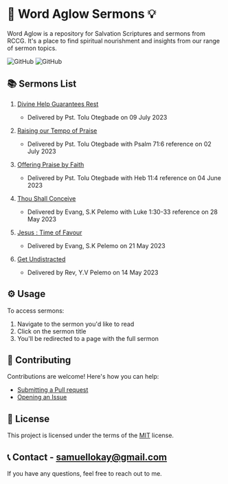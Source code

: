 # 📖 Word Aglow Sermons 💡

Word Aglow is a repository for Salvation Scriptures and sermons from RCCG. It's a place to find spiritual nourishment and insights from our range of sermon topics. 

![GitHub](https://img.shields.io/badge/version-1.0.0-green)
![GitHub](https://img.shields.io/badge/license-MIT-blue)

## 📚 Sermons List 

1. [Divine Help Guarantees Rest](sermons/sermonB.html)
    - Delivered by Pst. Tolu Otegbade on 09 July 2023

2. [Raising our Tempo of Praise](sermons/sermonA.html)
    - Delivered by Pst. Tolu Otegbade with Psalm 71:6 reference on 02 July 2023

3. [Offering Praise by Faith](sermons/sermon0.html)
    - Delivered by Pst. Tolu Otegbade with Heb 11:4 reference on 04 June 2023

4. [Thou Shall Conceive](sermons/sermon1.html)
    - Delivered by Evang, S.K Pelemo with Luke 1:30-33 reference on 28 May 2023

5. [Jesus : Time of Favour](sermons/sermon2.html)
    - Delivered by Evang, S.K Pelemo on 21 May 2023

6. [Get Undistracted](sermons/sermon3.html)
    - Delivered by Rev, Y.V Pelemo on 14 May 2023

## ⚙️ Usage

To access sermons:
1. Navigate to the sermon you'd like to read
2. Click on the sermon title
3. You'll be redirected to a page with the full sermon

## 🤝 Contributing 

Contributions are welcome! Here's how you can help:
- [Submitting a Pull request](https://docs.github.com/en/github/collaborating-with-issues-and-pull-requests/creating-a-pull-request)
- [Opening an Issue](https://docs.github.com/en/github/managing-your-work-on-github/creating-an-issue)

## 📄 License

This project is licensed under the terms of the [MIT](LICENSE) license.

## 📞 Contact - samuellokay@gmail.com


If you have any questions, feel free to reach out to me.


